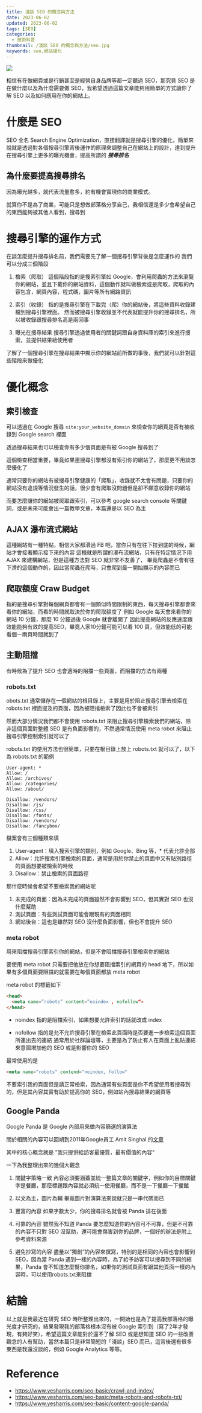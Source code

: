 ```yaml
---
title: 淺談 SEO 的概念與方法
date: 2023-06-02
updated: 2023-06-02
tags: [SEO]
categories:
  - 技術科普
thumbnail: /淺談 SEO 的概念與方法/seo.jpg
keywords: seo,網站優化
---
```


![](/blog/assets/seo.jpg)

<!-- more -->

相信有在做網頁或是行銷甚至是經營自身品牌等都一定聽過 SEO，那究竟 SEO 是在做什麼以及為什麼需要做 SEO，我希望透過這篇文章能夠用簡單的方式讓你了解 SEO 以及如何應用在你的網站上。

# 什麼是 SEO

SEO 全名 Search Engine Optimization，直接翻譯就是搜尋引擎的優化，簡單來說就是透過對各個搜尋引擎背後運作的原理來調整自己在網站上的設計，達到提升在搜尋引擎上更多的曝光機會，提高所謂的 ***搜尋排名***

## 為什麼要提高搜尋排名

因為曝光越多，就代表流量愈多，約有機會實現你的商業模式。

就算你不是為了商業，可能只是想做部落格分享自己，我相信還是多少會希望自己的東西能夠被其他人看到，搜尋到


# 搜尋引擎的運作方式

在談怎麼提升搜尋排名前，我們需要先了解一個搜尋引擎背後是怎麼運作的
我們可以分成三個階段

1. 檢索（爬取）
這個階段指的是搜索引擎如 Google，會利用爬蟲的方法來瀏覽你的網站，並且下載你的網站資料，這個動作就叫做檢索或是爬取，爬取的內容包含，網頁內容，程式碼，圖片等所有網路資訊

2. 索引（收錄）
指的是搜尋引擎在下載完（爬）你的網站後，將這些資料收錄建檔到搜尋引擎裡面。
然而被搜尋引擎收錄並不代表就能提升你的搜尋排名，所以被收錄跟搜尋排名高是兩回事

3. 曝光在搜尋結果
搜尋引擎透過使用者的關鍵詞跟自身資料庫的索引來進行搜索，並提供結果給使用者

了解了一個搜尋引擎在搜尋結果中顯示你的網站前所做的事後，我們就可以針對這些階段來做優化

# 優化概念

## 索引檢查

可以透過在 Google 搜尋 `site:your_website_domain` 來檢查你的網頁是否有被收錄到 Google search 裡面

透過搜尋結果也可以檢查你有多少個頁面是有被 Google 搜尋到了

這個檢查相當重要，畢竟如果連搜尋引擎都沒有索引你的網站了，那麼更不用談怎麼優化了

通常只要你的網站有被搜尋引擎健康的「爬取」，收錄就不太會有問題，只要你的網站沒有違規等情況發生的話，很少會有爬取沒問題但是卻不願意收錄你的網站

而要怎麼讓你的網站被爬取跟索引，可以參考 google search console 等關鍵詞，或是未來可能會出一篇教學文章，本篇還是以 SEO 為主

## AJAX 瀑布流式網站

這種網站有一種特點，相信大家都滑過 FB 吧，當你只有在往下拉到底的時候，網站才會接著顯示接下來的內容
這種就是所謂的瀑布流網站，只有在特定情況下用 AJAX 來建構網站，但是這種方法對 SEO 就非常不友善了， 畢竟爬蟲是不會有往下滑的這個動作的，因此當爬蟲在爬時，只會爬到最一開始顯示的內容而已

## 爬取額度 Craw Budget

指的是搜尋引擎對每個網頁都會有一個類似時間限制的東西，每天搜尋引擎都會來看你的網站，而看的時間就取決於你的爬取額度了
例如 Google 每天會來看你的網站 10 分鐘，那麼 10 分鐘過後 Google 就會離開了
因此提高網站的反應速度跟效能能夠有效的提高SEO，畢竟人家10分鐘可能可以看 100 頁，但效能低的可能看個一兩頁時間就到了

## 主動阻擋

有時候為了提升 SEO 也會適時的阻擋一些頁面，而阻擋的方法有兩種

### robots.txt

obots.txt 通常儲存在一個網站的根目錄上，主要是用於阻止搜尋引擎去檢索在 robots.txt 裡面提及的頁面，因為被阻擋檢索了因此也不會被索引

然而大部分情況我們都不會使用 robots.txt 來阻止搜尋引擎檢索我們的網站，除非這個頁面對整體 SEO 是有負面影響的，不然通常情況使用 meta robot 來阻止搜尋引擎控制索引就可以了

robots.txt 的使用方法也很簡單，只要在根目錄上放上 robots.txt 就可以了，以下為 robots.txt 的範例

```
User-agent: *  
Allow: /  
Allow: /archives/  
Allow: /categories/  
Allow: /about/  
  
Disallow: /vendors/  
Disallow: /js/  
Disallow: /css/  
Disallow: /fonts/  
Disallow: /vendors/  
Disallow: /fancybox/
```

檔案會有三個種類來填
1. User-agent：填入搜索引擎的類別，例如 Google、Bing 等，* 代表允許全部
2. Allow：允許搜索引擎檢索的頁面，通常是用於你禁止的頁面中又有貼別路徑的頁面想要被檢索的時候
3. Disallow：禁止檢索的頁面路徑

那什麼時候會希望不要檢索我的網站呢
1. 未完成的頁面：因為未完成的頁面雖然不會影響到 SEO，但其實對 SEO 也沒什麼幫助
2. 測試頁面：有些測試頁面可能會跟現有的頁面相同
3. 網站後台：這也是雖然對 SEO 沒什麼負面影響，但也不會提升 SEO

### meta robot

用來阻擋搜尋引擎索引你的網站，但是不會阻擋搜尋引擎檢索你的網站

要使用 meta robot 只需要把他放在你想要阻擋索引的網頁的 head 地下，所以如果有多個頁面要阻擋的就需要在每個頁面都放 meta robot

meta robot 的標籤如下

```html
<head>
  <meta name=”robots” content=”noindex , nofollow“>
</head>
```

- noindex 
指的是阻擋索引，如果想要允許索引的話就改成 index

- nofollow 
指的是允不允許搜尋引擎在檢索此頁面時是否要進一步檢索這個頁面所連出去的連結
通常用於社群論壇等，主要是為了防止有人在頁面上亂貼連結來意圖增加他的 SEO 或是影響你的 SEO

最常使用的是

```html
<meta name="robots" contend="noindex, follow"
```

不要索引我的頁面但是請正常檢索，因為通常有些頁面是你不希望使用者搜尋到的，但是其內容其實有助於提高你的 SEO，例如站內搜尋結果的網頁等

## Google Panda

Google Panda 是 Google 內部用來做內容篩選的演算法

關於相關的內容可以回朔到2011年Google員工 Amit Singhal 的[文章](https://googlewebmastercentral.blogspot.ca/2011/05/more-guidance-on-building-high-quality.html)

其中的核心概念就是 ”我只提供給訪客最優質，最有價值的內容“

一下為我整理出來的幾個大觀念

1. 關鍵字策略一致
內容必須要涵蓋並統一整篇文章的關鍵字，例如你的目標關鍵字是餐廳，那麼標題跟內容就必須統一使用餐廳，而不是一下餐廳一下餐館

2. 以文為主，圖片為輔
畢竟圖片對演算法來說就只是一串代碼而已

3. 豐富的內容
如果字數太少，你的搜尋排名就會被 Panda 排在後面

4. 可靠的內容
雖然我不知道 Panda 要怎麼知道你的內容可不可靠，但是不可靠的內容不只對 SEO 沒幫助，還可能會傷害到你的品牌，一個好的辦法是附上參考資料來源

5. 避免抄寫的內容
盡量以”獨創“的內容來撰寫，特別的是相同的內容也會影響到 SEO，因為當 Panda 遇到一樣的內容時，為了給予訪客可以搜尋到不同的結果，Panda 會不知道怎麼幫你排名，如果你的測試頁面有跟其他頁面一樣的內容時，可以使用robots.txt來阻擋

# 結論

以上就是我最近在研究 SEO 時所整理出來的，一開始也是為了提高我部落格的曝光度才研究的，結果發現我的部落格根本沒有被 Google 索引到（寫了2年才發現，有夠好笑），希望這篇文章能對於還不了解 SEO 或是想知道 SEO 的一些改善觀念的人有幫助，當然本篇只是非常簡短的「淺談」SEO 而已，這背後還有很多東西是我還沒談的，例如 Google Analytics 等等。

# Reference
- https://www.yesharris.com/seo-basic/crawl-and-index/
- https://www.yesharris.com/seo-basic/meta-robots-and-robots-txt/
- https://www.yesharris.com/seo-basic/content-google-panda/
